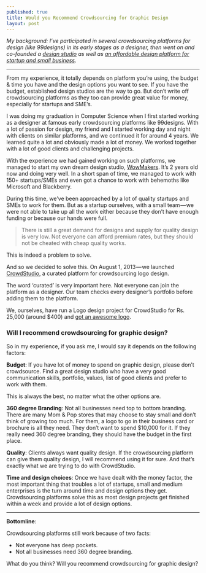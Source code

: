 ```yaml
---
published: true
title: Would you Recommend Crowdsourcing for Graphic Design
layout: post
---
```


_My background: I’ve participated in several crowdsourcing platforms for design (like 99designs) in its early stages as a designer, then went on and co-founded a [design studio](wowmakers.com) as well as [an affordable design platform for startup and small business](crowdstudio.in)._

---

From my experience, it totally depends on platform you’re using, the budget & time you have and the design options you want to see. If you have the budget, established design studios are the way to go. But don’t write off crowdsourcing platforms as they too can provide great value for money, especially for startups and SME’s.

I was doing my graduation in Computer Science when I first started working as a designer at famous early crowdsourcing platforms like 99designs. With a lot of passion for design, my friend and I started working day and night with clients on similar platforms, and we continued it for around 4 years. We learned quite a lot and obviously made a lot of money. We worked together with a lot of good clients and challenging projects.

With the experience we had gained working on such platforms, we managed to start my own dream design studio, [WowMakers](wowmakers.com). It’s 2 years old now and doing very well. In a short span of time, we managed to work with 150+ startups/SMEs and even got a chance to work with behemoths like Microsoft and Blackberry.

During this time, we’ve been approached by a lot of quality startups and SMEs to work for them. But as a startup ourselves, with a small team — we were not able to take up all the work either because they don’t have enough funding or because our hands were full.

> There is still a great demand for designs and supply for quality design is very low. Not everyone can afford premium rates, but they should not be cheated with cheap quality works.

This is indeed a problem to solve.

And so we decided to solve this. On August 1, 2013 — we launched [CrowdStudio](crowdstudio.in), a curated platform for crowdsourcing logo design.

The word ‘curated’ is very important here. Not everyone can join the platform as a designer. Our team checks every designer’s portfolio before adding them to the platform.

We, ourselves, have run a Logo design project for CrowdStudio for Rs. 25,000 (around $400) and [got an awesome logo](http://crowdstudio.in/projects/logo-for-crowdstudio).

### Will I recommend crowdsourcing for graphic design?
So in my experience, if you ask me, I would say it depends on the following factors:

**Budget**: If you have lot of money to spend on graphic design, please don’t crowdsource. Find a great design studio who have a very good communication skills, portfolio, values, list of good clients and prefer to work with them.

This is always the best, no matter what the other options are.

**360 degree Branding**: Not all businesses need top to bottom branding. There are many Mom & Pop stores that may choose to stay small and don’t think of growing too much. For them, a logo to go in their business card or brochure is all they need. They don’t want to spend $10,000 for it. If they really need 360 degree branding, they should have the budget in the first place.

**Quality**: Clients always want quality design. If the crowdsourcing platform can give them quality design, I will recommend using it for sure. And that’s exactly what we are trying to do with CrowdStudio.

**Time and design choices**: Once we have dealt with the money factor, the most important thing that troubles a lot of startups, small and medium enterprises is the turn around time and design options they get. Crowdsourcing platforms solve this as most design projects get finished within a week and provide a lot of design options.

---

**Bottomline**:

Crowdsourcing platforms still work because of two facts:

- Not everyone has deep pockets.
- Not all businesses need 360 degree branding.

What do you think? Will you recommend crowdsourcing for graphic design?